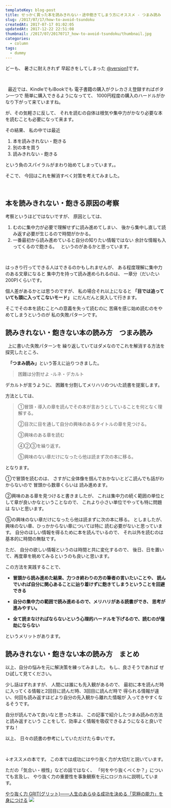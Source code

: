 ```yaml
---
templateKey: blog-post
title: せっかく買った本を読みきれない・途中飽きてしまう方にオススメ - つまみ読み
slug: /2017/07/17/how-to-avoid-tsundoku
createdAt: 2017-07-17 01:02:05
updatedAt: 2017-12-22 22:51:08
thumbnail: /2017/07/20170717_how-to-avoid-tsundoku/thumbnail.jpg
categories:
  - column
tags:
  - dummy
---
```


どーも、
暑さに耐えきれず
早起きをしてしまった
<a href="https://twitter.com/version1_2017">@version1</a>です。

&nbsp;
<div class="adsense"></div>
&nbsp;
最近では、KindleでもiBookでも
電子書籍の購入がクレカさえ登録すればボタン一つで
簡単に購入できるようになってて、
1000円程度の購入のハードルがかなり下がって来ていますね。

が、その気軽さに反して、
それを読むの自体は根気や集中力がかなり必要な本
を読むことも必要になって来ます。

その結果、
私の中では最近
&nbsp;
1. 本を読みきれない・飽きる
2. 別の本を買う
3. 読みきれない・飽きる

という負のスパイラルがまわり始めてしまっています。。
&nbsp;

そこで、
今回はこれを解消すべく対策を考えてみました。

&nbsp;

<h2 class="chapter">本を読みきれない・飽きる原因の考察</h2>

考察というほどではないですが、
原因としては、
&nbsp;
1. むのに集中力が必要で理解せずに読み進めてしまい、
後から集中し直して読み返す必要が生じるので時間がかかる。
&nbsp;
2. 一番最初から読み進めていると自分の知りたい情報ではない
余計な情報も入ってくるので飽きる。
&nbsp;
というのがあるかと思っています。
&nbsp;
<div class="adsense"></div>
&nbsp;

はっきり行ってできる人はできるのかもしれませんが、
ある程度理解に集中力のある文章になると
集中力を持って読み進められるのは、
一章分（だいたい200P)くらいです。

個人差があるかとは思うのですが、
私の場合それ以上になると
<strong>「目では追っていても頭に入ってこないモード」</strong>
にだんだんと突入して行きます。

そこでその本を読むことへの意義を失って読むのに
苦痛を感じ始め読むのをやめてしまうというのが
私の失敗パターンです。
&nbsp;

<h2 class="chapter">読みきれない・飽きない本の読み方　つまみ読み</h2>
&nbsp;
上に書いた失敗パターンを
繰り返していてはダメなのでこれを解消する方法を探究したところ、

&nbsp;
<strong>「つまみ読み」</strong>という答えに辿りつきました。

<blockquote>困難は分割せよ -ルネ・デカルト</blockquote>

デカルトが言うように、
困難を分割してメリハリのついた読書を提案します。

方法としては、

<blockquote>

①冒頭・導入の章を読んでその本が言おうとしていることを何となく理解する。

②目次に目を通して自分の興味のあるタイトルの章を見つける。

③興味のある章を読む

④②③を繰り返す。

⑤興味のない章だけになったら他は読まず次の本に移る。

</blockquote>

となります。

①で冒頭を読むのは、
さすがに全体像を掴んでおかないとどこ読んでも話がわからないので
冒頭から数章くらいは
読み進めます。

②興味のある章を見つけると書きましたが、
これは集中力の続く範囲の単位として章が良いかなということなので、
これより小さい単位でやっても特に問題は
ないと思います。

⑤の興味のない章だけになったら他は読まずに次の本に移る。
としましたが、興味のない章、ひっかからない章については特に
読む必要がないと思っています。
自分のほしい情報を得るために本を読んでいるので、
それ以外を読むのは基本的に時間の無駄です。

ただ、
自分の欲しい情報というのは時間と共に変化するので、
後日、日を置いて、再度章を眺めてみるというのも良いと思います。

この方法を実践することで、

* <strong>冒頭から読み進めた結果、力つき終わりの方の筆者の言いたいことや、
読んでいれば自分に関心あることに辿り着けずに飽きてしまうということを回避できる</strong>

* <strong>自分の集中力の範囲で読み進めるので、メリハリがある読書ができ、
思考が進みやすい。</strong>

* <strong>全て読まなければならないという心理的ハードルを下げるので、読むのが億劫にならない</strong>

というメリットがあります。

<h2 class="chapter">読みきれない・飽きない本の読み方　まとめ</h2>

以上、自分の悩みを元に解決策を練ってみました。
もし、良さそうであれば
ぜひ試して見てください。

少し話はずれますが、
人間には誰にも先入観があるので、
最初に本を読んだ時に入ってくる情報と2回目に読んだ時、3回目に読んだ時で
得られる情報が違い、何回も読み返すほどより自分の先入観から離れた情報が
入ってきやすくなるそうです。

自分が読んでみて良いなと思った本は、
この記事で紹介したつまみ読みの方法と読み返すという
ことをして、効率よく情報を吸収できるようになると良いですね！

以上、
日々の読書の参考にしていただけたら幸いです。

&nbsp;

↓オススメの本です。
この本では成功にはやり抜く力が大切だと説いています。

ただの「気合い・根性」などの話ではなく、
「何をやり抜くべくか？」についても言及し、
やり抜く力の重要性を事象観察を元にロジカルに説明しています。

<a href="http://amzn.to/2tubs9V">やり抜く力 GRIT(グリット)――人生のあらゆる成功を決める「究極の能力」を身につける</a>
<a href="https://www.amazon.co.jp/%E3%82%84%E3%82%8A%E6%8A%9C%E3%81%8F%E5%8A%9B-GRIT-%E3%82%B0%E3%83%AA%E3%83%83%E3%83%88-%E4%BA%BA%E7%94%9F%E3%81%AE%E3%81%82%E3%82%89%E3%82%86%E3%82%8B%E6%88%90%E5%8A%9F%E3%82%92%E6%B1%BA%E3%82%81%E3%82%8B-%E7%A9%B6%E6%A5%B5%E3%81%AE%E8%83%BD%E5%8A%9B-%E3%82%92%E8%BA%AB%E3%81%AB%E3%81%A4%E3%81%91%E3%82%8B-%E3%82%A2%E3%83%B3%E3%82%B8%E3%82%A7%E3%83%A9-%E3%83%80%E3%83%83%E3%82%AF%E3%83%AF%E3%83%BC%E3%82%B9/dp/4478064806/ref=as_li_ss_il?ie=UTF8&qid=1500220410&sr=8-1&keywords=%E3%82%84%E3%82%8A%E6%8A%9C%E3%81%8F&linkCode=li3&tag=llg01-22&linkId=393a04ef142d2926fbb8fe99d81c540e" target="_blank"><img border="0" src="//ws-fe.amazon-adsystem.com/widgets/q?_encoding=UTF8&ASIN=4478064806&Format=_SL250_&ID=AsinImage&MarketPlace=JP&ServiceVersion=20070822&WS=1&tag=llg01-22" ></a><img src="https://ir-jp.amazon-adsystem.com/e/ir?t=llg01-22&l=li3&o=9&a=4478064806" width="1" height="1" border="0" alt="" style="border:none !important; margin:0px !important;" />
